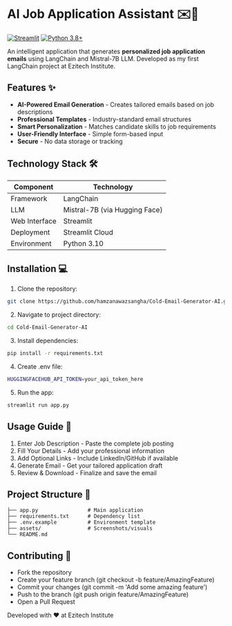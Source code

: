 # AI Job Application Assistant ✉️🤖

[![Streamlit](https://static.streamlit.io/badges/streamlit_badge_black_white.svg)]([https://your-app-url.streamlit.app/](https://cold-email-generator-ai.streamlit.app/))
[![Python 3.8+](https://img.shields.io/badge/Python-3.8%2B-blue.svg)](https://www.python.org/downloads/)

An intelligent application that generates **personalized job application emails** using LangChain and Mistral-7B LLM. Developed as my first LangChain project at Ezitech Institute.

## Features ✨

- **AI-Powered Email Generation** - Creates tailored emails based on job descriptions
- **Professional Templates** - Industry-standard email structures
- **Smart Personalization** - Matches candidate skills to job requirements
- **User-Friendly Interface** - Simple form-based input
- **Secure** - No data storage or tracking

## Technology Stack 🛠️

| Component          | Technology |
|--------------------|------------|
| Framework          | LangChain  |
| LLM                | Mistral-7B (via Hugging Face) |
| Web Interface      | Streamlit  |
| Deployment         | Streamlit Cloud |
| Environment        | Python 3.10 |

## Installation 💻

1. Clone the repository:
```bash
git clone https://github.com/hamzanawazsangha/Cold-Email-Generator-AI.git
```
2. Navigate to project directory:
```bash
cd Cold-Email-Generator-AI
```
3. Install dependencies:
```bash
pip install -r requirements.txt
```
4. Create .env file:
```bash
HUGGINGFACEHUB_API_TOKEN=your_api_token_here
```
5. Run the app:
```bash
streamlit run app.py
```
## Usage Guide 📝
1. Enter Job Description - Paste the complete job posting
2. Fill Your Details - Add your professional information
3. Add Optional Links - Include LinkedIn/GitHub if available
4. Generate Email - Get your tailored application draft
5. Review & Download - Finalize and save the email

## Project Structure 📂
```
├── app.py                # Main application
├── requirements.txt      # Dependency list
├── .env.example          # Environment template
├── assets/               # Screenshots/visuals
└── README.md
```
## Contributing 🤝
- Fork the repository
- Create your feature branch (git checkout -b feature/AmazingFeature)
- Commit your changes (git commit -m 'Add some amazing feature')
- Push to the branch (git push origin feature/AmazingFeature)
- Open a Pull Request

Developed with ❤️ at Ezitech Institute

